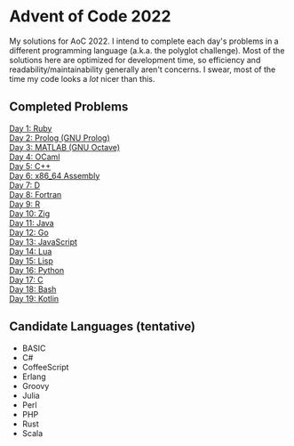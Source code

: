 # Advent of Code 2022

My solutions for AoC 2022. I intend to complete each day's problems in a different programming language (a.k.a. the
polyglot challenge). Most of the solutions here are optimized for development time, so efficiency and
readability/maintainability generally aren't concerns. I swear, most of the time my code looks a _lot_ nicer than this.

## Completed Problems

[Day 1: Ruby](./day01_ruby)  
[Day 2: Prolog (GNU Prolog)](./day02_prolog)  
[Day 3: MATLAB (GNU Octave)](./day03_octave)  
[Day 4: OCaml](./day04_ocaml)  
[Day 5: C++](./day05_cpp)  
[Day 6: x86_64 Assembly](./day06_x86)  
[Day 7: D](./day07_d)  
[Day 8: Fortran](./day08_fortran)  
[Day 9: R](./day09_r)  
[Day 10: Zig](./day10_zig)  
[Day 11: Java](./day11_java)  
[Day 12: Go](./day12_go)  
[Day 13: JavaScript](./day13_javascript)  
[Day 14: Lua](./day14_lua)  
[Day 15: Lisp](./day15_lisp)  
[Day 16: Python](./day16_python)  
[Day 17: C](./day17_c)  
[Day 18: Bash](./day18_bash)  
[Day 19: Kotlin](./day19_kotlin)

## Candidate Languages (tentative)

- BASIC
- C#
- CoffeeScript
- Erlang
- Groovy
- Julia
- Perl
- PHP
- Rust
- Scala
